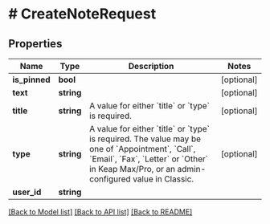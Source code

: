 # # CreateNoteRequest

## Properties

Name | Type | Description | Notes
------------ | ------------- | ------------- | -------------
**is_pinned** | **bool** |  | [optional]
**text** | **string** |  | [optional]
**title** | **string** | A value for either &#x60;title&#x60; or &#x60;type&#x60; is required. | [optional]
**type** | **string** | A value for either &#x60;title&#x60; or &#x60;type&#x60; is required. The value may be one of &#x60;Appointment&#x60;, &#x60;Call&#x60;, &#x60;Email&#x60;, &#x60;Fax&#x60;, &#x60;Letter&#x60; or &#x60;Other&#x60; in Keap Max/Pro, or an admin-configured value in Classic. | [optional]
**user_id** | **string** |  |

[[Back to Model list]](../../README.md#models) [[Back to API list]](../../README.md#endpoints) [[Back to README]](../../README.md)
